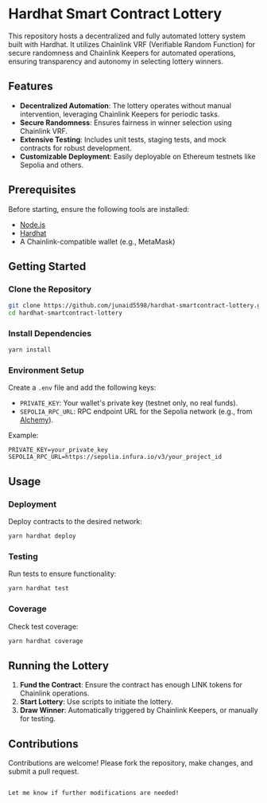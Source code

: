 # Hardhat Smart Contract Lottery

This repository hosts a decentralized and fully automated lottery system built with Hardhat. It utilizes Chainlink VRF (Verifiable Random Function) for secure randomness and Chainlink Keepers for automated operations, ensuring transparency and autonomy in selecting lottery winners.

## Features

- **Decentralized Automation**: The lottery operates without manual intervention, leveraging Chainlink Keepers for periodic tasks.
- **Secure Randomness**: Ensures fairness in winner selection using Chainlink VRF.
- **Extensive Testing**: Includes unit tests, staging tests, and mock contracts for robust development.
- **Customizable Deployment**: Easily deployable on Ethereum testnets like Sepolia and others.

## Prerequisites

Before starting, ensure the following tools are installed:
- [Node.js](https://nodejs.org/)
- [Hardhat](https://hardhat.org/)
- A Chainlink-compatible wallet (e.g., MetaMask)

## Getting Started

### Clone the Repository
```bash
git clone https://github.com/junaid5598/hardhat-smartcontract-lottery.git
cd hardhat-smartcontract-lottery
```

### Install Dependencies
```bash
yarn install
```

### Environment Setup
Create a `.env` file and add the following keys:
- `PRIVATE_KEY`: Your wallet's private key (testnet only, no real funds).
- `SEPOLIA_RPC_URL`: RPC endpoint URL for the Sepolia network (e.g., from [Alchemy](https://www.alchemy.com/)).

Example:
```plaintext
PRIVATE_KEY=your_private_key
SEPOLIA_RPC_URL=https://sepolia.infura.io/v3/your_project_id
```

## Usage

### Deployment
Deploy contracts to the desired network:
```bash
yarn hardhat deploy
```

### Testing
Run tests to ensure functionality:
```bash
yarn hardhat test
```

### Coverage
Check test coverage:
```bash
yarn hardhat coverage
```

## Running the Lottery

1. **Fund the Contract**: Ensure the contract has enough LINK tokens for Chainlink operations.
2. **Start Lottery**: Use scripts to initiate the lottery.
3. **Draw Winner**: Automatically triggered by Chainlink Keepers, or manually for testing.

## Contributions

Contributions are welcome! Please fork the repository, make changes, and submit a pull request.
```

Let me know if further modifications are needed!
